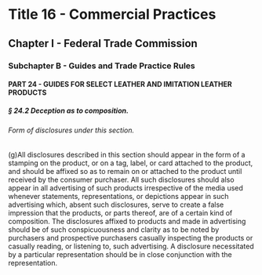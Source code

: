 
# Title 16 - Commercial Practices
## Chapter I - Federal Trade Commission
### Subchapter B - Guides and Trade Practice Rules
#### PART 24 - GUIDES FOR SELECT LEATHER AND IMITATION LEATHER PRODUCTS
##### § 24.2 Deception as to composition.
###### Form of disclosures under this section.

(g)All disclosures described in this section should appear in the form of a stamping on the product, or on a tag, label, or card attached to the product, and should be affixed so as to remain on or attached to the product until received by the consumer purchaser. All such disclosures should also appear in all advertising of such products irrespective of the media used whenever statements, representations, or depictions appear in such advertising which, absent such disclosures, serve to create a false impression that the products, or parts thereof, are of a certain kind of composition. The disclosures affixed to products and made in advertising should be of such conspicuousness and clarity as to be noted by purchasers and prospective purchasers casually inspecting the products or casually reading, or listening to, such advertising. A disclosure necessitated by a particular representation should be in close conjunction with the representation.
